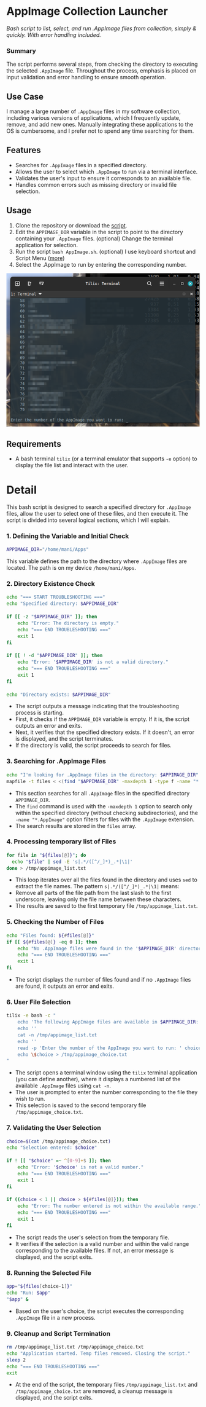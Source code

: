 # AppImage Collection Launcher
*Bash script to list, select, and run .AppImage files from collection, simply & quickly. With error handling included.*

### Summary
The script performs several steps, from checking the directory to executing the selected `.AppImage` file. Throughout the process, emphasis is placed on input validation and error handling to ensure smooth operation.

## Use Case
I manage a large number of `.AppImage` files in my software collection, including various versions of applications, which I frequently update, remove, and add new ones. Manually integrating these applications to the OS is cumbersome, and I prefer not to spend any time searching for them.

## Features
- Searches for `.AppImage` files in a specified directory.
- Allows the user to select which `.AppImage` to run via a terminal interface.
- Validates the user's input to ensure it corresponds to an available file.
- Handles common errors such as missing directory or invalid file selection.

## Usage
1. Clone the repository or download the [script](AppImage.sh).
2. Edit the `APPIMAGE_DIR` variable in the script to point to the directory containing your `.AppImage` files. (optional) Change the terminal application for selection.
3. Run the script `bash AppImage.sh`. (optional) I use keyboard shortcut and Script Menu ([more](https://cinnamon-spices.linuxmint.com/applets/view/185))
4. Select the .AppImage to run by entering the corresponding number.

![](choice.png)


## Requirements
- A bash terminal `tilix` (or a terminal emulator that supports `-e` option) to display the file list and interact with the user.

# Detail

This bash script is designed to search a specified directory for `.AppImage` files, allow the user to select one of these files, and then execute it. The script is divided into several logical sections, which I will explain.

### 1. **Defining the Variable and Initial Check**
```bash
APPIMAGE_DIR="/home/mani/Apps"
```
This variable defines the path to the directory where `.AppImage` files are located. The path is on my device `/home/mani/Apps`.

### 2. **Directory Existence Check**
```bash
echo "=== START TROUBLESHOOTING ==="
echo "Specified directory: $APPIMAGE_DIR"

if [[ -z "$APPIMAGE_DIR" ]]; then
    echo "Error: The directory is empty."
    echo "=== END TROUBLESHOOTING ==="
    exit 1
fi

if [[ ! -d "$APPIMAGE_DIR" ]]; then
    echo "Error: '$APPIMAGE_DIR' is not a valid directory."
    echo "=== END TROUBLESHOOTING ==="
    exit 1
fi

echo "Directory exists: $APPIMAGE_DIR"
```
- The script outputs a message indicating that the troubleshooting process is starting.
- First, it checks if the `APPIMAGE_DIR` variable is empty. If it is, the script outputs an error and exits.
- Next, it verifies that the specified directory exists. If it doesn't, an error is displayed, and the script terminates.
- If the directory is valid, the script proceeds to search for files.

### 3. **Searching for .AppImage Files**
```bash
echo "I'm looking for .AppImage files in the directory: $APPIMAGE_DIR"
mapfile -t files < <(find "$APPIMAGE_DIR" -maxdepth 1 -type f -name "*.AppImage")
```
- This section searches for all `.AppImage` files in the specified directory `APPIMAGE_DIR`.
- The `find` command is used with the `-maxdepth 1` option to search only within the specified directory (without checking subdirectories), and the `-name "*.AppImage"` option filters for files with the `.AppImage` extension.
- The search results are stored in the `files` array.

### 4. **Processing temporary list of Files**
```bash
for file in "${files[@]}"; do
  echo "$file" | sed -E 's|.*/([^/_]*)_.*|\1|' 
done > /tmp/appimage_list.txt
```
- This loop iterates over all the files found in the directory and uses `sed` to extract the file names. The pattern `s|.*/([^/_]*)_.*|\1|` means:
- Remove all parts of the file path from the last slash to the first underscore, leaving only the file name between these characters.
- The results are saved to the first temporary file `/tmp/appimage_list.txt`.

### 5. **Checking the Number of Files**
```bash
echo "Files found: ${#files[@]}"
if [[ ${#files[@]} -eq 0 ]]; then
    echo "No .AppImage files were found in the '$APPIMAGE_DIR' directory."
    echo "=== END TROUBLESHOOTING ==="
    exit 1
fi
```
- The script displays the number of files found and if no `.AppImage` files are found, it outputs an error and exits.

### 6. **User File Selection**
```bash
tilix -e bash -c "
    echo 'The following AppImage files are available in $APPIMAGE_DIR:'
    echo ''
    cat -n /tmp/appimage_list.txt
    echo ''
    read -p 'Enter the number of the AppImage you want to run: ' choice
    echo \$choice > /tmp/appimage_choice.txt
"
```
- The script opens a terminal window using the `tilix` terminal application (you can define another), where it displays a numbered list of the available `.AppImage` files using `cat -n`.
- The user is prompted to enter the number corresponding to the file they wish to run.
- This selection is saved to the second temporary file `/tmp/appimage_choice.txt`.

### 7. **Validating the User Selection**
```bash
choice=$(cat /tmp/appimage_choice.txt)
echo "Selection entered: $choice"

if ! [[ "$choice" =~ ^[0-9]+$ ]]; then
    echo "Error: '$choice' is not a valid number."
    echo "=== END TROUBLESHOOTING ==="
    exit 1
fi

if ((choice < 1 || choice > ${#files[@]})); then
    echo "Error: The number entered is not within the available range."
    echo "=== END TROUBLESHOOTING ==="
    exit 1
fi
```
- The script reads the user's selection from the temporary file.
- It verifies if the selection is a valid number and within the valid range corresponding to the available files. If not, an error message is displayed, and the script exits.

### 8. **Running the Selected File**
```bash
app="${files[choice-1]}"
echo "Run: $app"
"$app" &
```
- Based on the user's choice, the script executes the corresponding `.AppImage` file in a new process.

### 9. **Cleanup and Script Termination**
```bash
rm /tmp/appimage_list.txt /tmp/appimage_choice.txt
echo "Application started. Temp files removed. Closing the script."
sleep 2
echo "=== END TROUBLESHOOTING ==="
exit
```
- At the end of the script, the temporary files `/tmp/appimage_list.txt` and `/tmp/appimage_choice.txt` are removed, a cleanup message is displayed, and the script exits.
